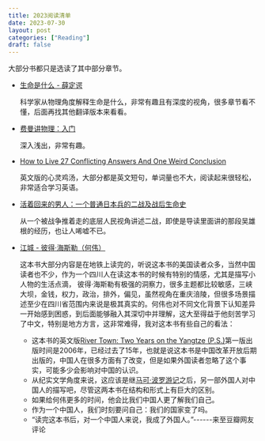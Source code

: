 ```yaml
---
title: 2023阅读清单
date: 2023-07-30
layout: post
categories: ["Reading"]
draft: false
---
```


大部分书都只是选读了其中部分章节。

- [生命是什么 - 薛定谔](https://book.douban.com/subject/1317485/)
  
  科学家从物理角度解释生命是什么，非常有趣且有深度的视角，很多章节看不懂，后面再找其他翻译版本来看看。

- [费曼讲物理：入门](https://book.douban.com/subject/33457293/)
  
  深入浅出，非常有趣。

- [How to Live 27 Conflicting Answers And One Weird Conclusion](https://book.douban.com/subject/35486980/)
  
  英文版的心灵鸡汤，大部分都是英文短句，单词量也不大，阅读起来很轻松，非常适合学习英语。

- [活着回来的男人：一个普通日本兵的二战及战后生命史](https://book.douban.com/subject/26897187/)
  
  从一个被战争推着走的底层人民视角讲述二战，即使是导读里面讲的那段吴雄根的经历，也让人唏嘘不已。

- [江城 - 彼得·海斯勒（何伟）](https://book.douban.com/subject/7060185/)

  这本书大部分内容是在地铁上读完的，听说这本书的美国读者众多，当然中国读者也不少，作为一个四川人在读这本书的时候有特别的情感，尤其是描写小人物的生活点滴，
  彼得·海斯勒有极强的洞察力，很多主题都比较敏感，三峡大坝，金钱，权力，政治，排外，偏见，虽然视角在重庆涪陵，但很多场景描述至少在四川省范围内来说是极其真实的。何伟也对不同文化背景下认知差异一开始感到困惑，到后面能够融入其深切中并理解，这大至得益于他刻苦学习了中文，特别是地方方言，这非常难得，我对这本书有些自己的看法：
  - 这本书的英文版[River Town: Two Years on the Yangtze (P.S.)](https://www.amazon.com/River-Town-Years-Yangtze-P-S/dp/0060855029)第一版出版时间是2006年，已经过去了15年，也就是说这本书是中国改革开放后期出版的，中国人在很多方面有了改变，但是如果外国读者忽略了这个事实，可能多少会影响对中国的认识。
  - 从纪实文学角度来说，这应该是继[马可·波罗游记](https://book.douban.com/subject/1164124/)之后，另一部外国人对中国人的描写吧，尽管这两本书在结构和形式上有巨大的区别。
  - 如果给何伟更多的时间，他会比我们中国人更了解我们自己。
  - 作为一个中国人，我们时刻要问自己：我们的国家变了吗。
  - “读完这本书后，对一个中国人来说，我成了外国人。”------来至豆瓣网友评论
